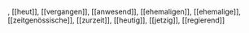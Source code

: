 , [[heut]], [[vergangen]], [[anwesend]], [[ehemaligen]], [[ehemalige]], [[zeitgenössische]], [[zurzeit]], [[heutig]], [[jetzig]], [[regierend]]
